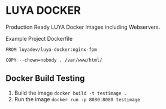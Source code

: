 # LUYA DOCKER

Production Ready LUYA Docker Images including Webservers.

Example Project Dockerfile

```
FROM luyadev/luya-docker:nginx-fpm

COPY --chown=nobody . /var/www/html/
```

## Docker Build Testing

1. Build the image `docker build -t testimage .`
2. Run the image `docker run -p 8080:8080 testimage`